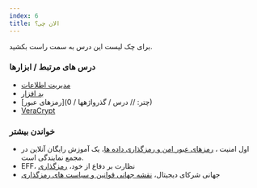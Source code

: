 ```yaml
---
index: 6
title: الان چی؟
---
```

برای چک لیست این درس به سمت راست بکشید.

### درس های مرتبط / ابزارها

*   [مدیریت اطلاعات](umbrella://information/managing-information)
*   [بد افزار](umbrella://information/malware)
*   [رمزهای عبور](چتر: // درس / گذرواژهها / 0)
*   [VeraCrypt](umbrella://tools/files/s_veracrypt.md)

### خواندن بیشتر

*   اول امنیت ، [رمزهای عبور امن و رمزگذاری داده ها](https://advocacyassembly.org/en/courses/31/#/chapter/1/lesson/1)، یک آموزش رایگان آنلاین در مجمع نمایندگی است.
*   EFF، نظارت بر دفاع از خود، [رمزگذاری](https://ssd.eff.org/en/module/what-encryption)
*   جهانی شرکای دیجیتال، [نقشه جهانی قوانین و سیاست های رمزگذاری](https://www.gp-digital.org/world-map-of-encryption/)